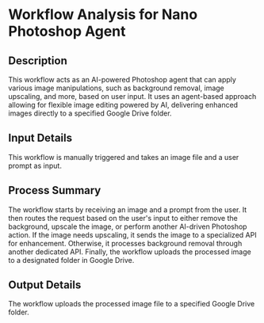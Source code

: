 # Workflow Analysis for Nano Photoshop Agent

## Description
This workflow acts as an AI-powered Photoshop agent that can apply various image manipulations, such as background removal, image upscaling, and more, based on user input. It uses an agent-based approach allowing for flexible image editing powered by AI, delivering enhanced images directly to a specified Google Drive folder.

## Input Details
This workflow is manually triggered and takes an image file and a user prompt as input.

## Process Summary
The workflow starts by receiving an image and a prompt from the user. It then routes the request based on the user's input to either remove the background, upscale the image, or perform another AI-driven Photoshop action. If the image needs upscaling, it sends the image to a specialized API for enhancement. Otherwise, it processes background removal through another dedicated API. Finally, the workflow uploads the processed image to a designated folder in Google Drive.

## Output Details
The workflow uploads the processed image file to a specified Google Drive folder.
